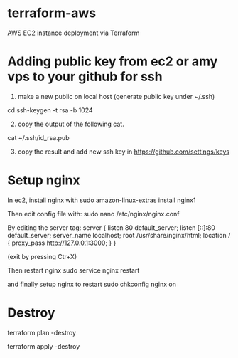 # terraform-aws

AWS EC2 instance deployment via Terraform

# Adding public key from ec2 or amy vps to your github for ssh

1. make a new public on local host (generate public key under ~/.ssh)

cd
ssh-keygen -t rsa -b 1024

2. copy the output of the following cat.

cat ~/.ssh/id_rsa.pub

3. copy the result and add new ssh key in https://github.com/settings/keys

# Setup nginx

In ec2, install nginx with
sudo amazon-linux-extras install nginx1

Then edit config file with:
sudo nano /etc/nginx/nginx.conf

By editing the server tag:
server {
listen 80 default_server;
listen [::]:80 default_server;
server_name localhost;
root /usr/share/nginx/html;
location / {
proxy_pass http://127.0.0.1:3000;
}
}

(exit by pressing Ctr+X)

Then restart nginx
sudo service nginx restart

and finally setup nginx to restart
sudo chkconfig nginx on

# Destroy

terraform plan -destroy

terraform apply -destroy
